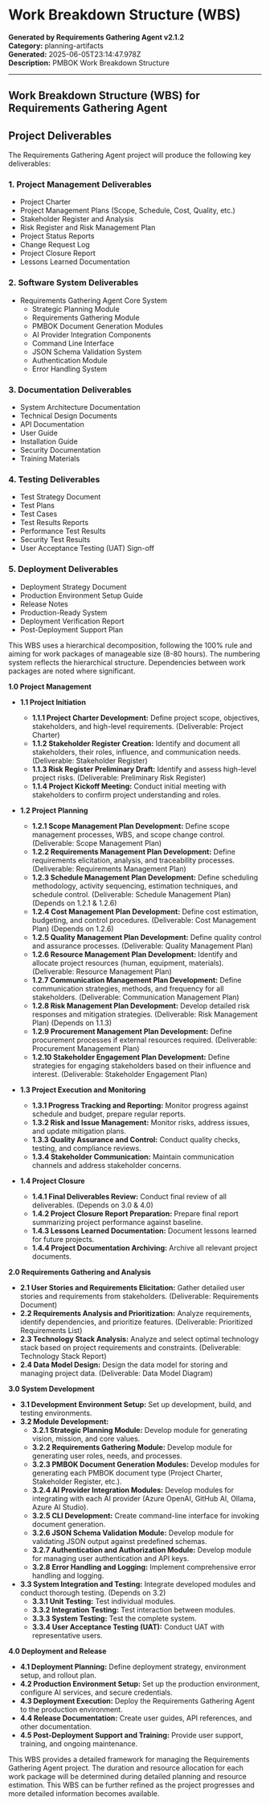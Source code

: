 # Work Breakdown Structure (WBS)

**Generated by Requirements Gathering Agent v2.1.2**  
**Category:** planning-artifacts  
**Generated:** 2025-06-05T23:14:47.978Z  
**Description:** PMBOK Work Breakdown Structure

---

## Work Breakdown Structure (WBS) for Requirements Gathering Agent

## Project Deliverables

The Requirements Gathering Agent project will produce the following key deliverables:

### 1. Project Management Deliverables
- Project Charter
- Project Management Plans (Scope, Schedule, Cost, Quality, etc.)
- Stakeholder Register and Analysis
- Risk Register and Risk Management Plan
- Project Status Reports
- Change Request Log
- Project Closure Report
- Lessons Learned Documentation

### 2. Software System Deliverables
- Requirements Gathering Agent Core System
  * Strategic Planning Module
  * Requirements Gathering Module
  * PMBOK Document Generation Modules
  * AI Provider Integration Components
  * Command Line Interface
  * JSON Schema Validation System
  * Authentication Module
  * Error Handling System

### 3. Documentation Deliverables
- System Architecture Documentation
- Technical Design Documents
- API Documentation
- User Guide
- Installation Guide
- Security Documentation
- Training Materials

### 4. Testing Deliverables
- Test Strategy Document
- Test Plans
- Test Cases
- Test Results Reports
- Performance Test Results
- Security Test Results
- User Acceptance Testing (UAT) Sign-off

### 5. Deployment Deliverables
- Deployment Strategy Document
- Production Environment Setup Guide
- Release Notes
- Production-Ready System
- Deployment Verification Report
- Post-Deployment Support Plan

This WBS uses a hierarchical decomposition, following the 100% rule and aiming for work packages of manageable size (8-80 hours). The numbering system reflects the hierarchical structure. Dependencies between work packages are noted where significant.

**1.0 Project Management**

* **1.1 Project Initiation**
    * **1.1.1 Project Charter Development:**  Define project scope, objectives, stakeholders, and high-level requirements.  (Deliverable: Project Charter)
    * **1.1.2 Stakeholder Register Creation:** Identify and document all stakeholders, their roles, influence, and communication needs. (Deliverable: Stakeholder Register)
    * **1.1.3 Risk Register Preliminary Draft:** Identify and assess high-level project risks. (Deliverable: Preliminary Risk Register)
    * **1.1.4 Project Kickoff Meeting:** Conduct initial meeting with stakeholders to confirm project understanding and roles.

* **1.2 Project Planning**
    * **1.2.1 Scope Management Plan Development:** Define scope management processes, WBS, and scope change control. (Deliverable: Scope Management Plan)
    * **1.2.2 Requirements Management Plan Development:** Define requirements elicitation, analysis, and traceability processes. (Deliverable: Requirements Management Plan)
    * **1.2.3 Schedule Management Plan Development:** Define scheduling methodology, activity sequencing, estimation techniques, and schedule control. (Deliverable: Schedule Management Plan)  (Depends on 1.2.1 & 1.2.6)
    * **1.2.4 Cost Management Plan Development:** Define cost estimation, budgeting, and control procedures. (Deliverable: Cost Management Plan) (Depends on 1.2.6)
    * **1.2.5 Quality Management Plan Development:** Define quality control and assurance processes. (Deliverable: Quality Management Plan)
    * **1.2.6 Resource Management Plan Development:** Identify and allocate project resources (human, equipment, materials). (Deliverable: Resource Management Plan)
    * **1.2.7 Communication Management Plan Development:** Define communication strategies, methods, and frequency for all stakeholders. (Deliverable: Communication Management Plan)
    * **1.2.8 Risk Management Plan Development:**  Develop detailed risk responses and mitigation strategies. (Deliverable: Risk Management Plan) (Depends on 1.1.3)
    * **1.2.9 Procurement Management Plan Development:** Define procurement processes if external resources required. (Deliverable: Procurement Management Plan)
    * **1.2.10 Stakeholder Engagement Plan Development:** Define strategies for engaging stakeholders based on their influence and interest. (Deliverable: Stakeholder Engagement Plan)

* **1.3 Project Execution and Monitoring**
    * **1.3.1 Progress Tracking and Reporting:** Monitor progress against schedule and budget, prepare regular reports.
    * **1.3.2 Risk and Issue Management:**  Monitor risks, address issues, and update mitigation plans.
    * **1.3.3 Quality Assurance and Control:**  Conduct quality checks, testing, and compliance reviews.
    * **1.3.4 Stakeholder Communication:** Maintain communication channels and address stakeholder concerns.

* **1.4 Project Closure**
    * **1.4.1 Final Deliverables Review:** Conduct final review of all deliverables. (Depends on 3.0 & 4.0)
    * **1.4.2 Project Closure Report Preparation:** Prepare final report summarizing project performance against baseline.
    * **1.4.3 Lessons Learned Documentation:** Document lessons learned for future projects.
    * **1.4.4 Project Documentation Archiving:** Archive all relevant project documents.

**2.0 Requirements Gathering and Analysis**

* **2.1 User Stories and Requirements Elicitation:** Gather detailed user stories and requirements from stakeholders. (Deliverable: Requirements Document)
* **2.2 Requirements Analysis and Prioritization:** Analyze requirements, identify dependencies, and prioritize features. (Deliverable: Prioritized Requirements List)
* **2.3 Technology Stack Analysis:** Analyze and select optimal technology stack based on project requirements and constraints. (Deliverable: Technology Stack Report)
* **2.4 Data Model Design:** Design the data model for storing and managing project data. (Deliverable: Data Model Diagram)

**3.0 System Development**

* **3.1 Development Environment Setup:** Set up development, build, and testing environments.
* **3.2 Module Development:**
    * **3.2.1 Strategic Planning Module:** Develop module for generating vision, mission, and core values.
    * **3.2.2 Requirements Gathering Module:** Develop module for generating user roles, needs, and processes.
    * **3.2.3 PMBOK Document Generation Modules:** Develop modules for generating each PMBOK document type (Project Charter, Stakeholder Register, etc.).
    * **3.2.4 AI Provider Integration Modules:** Develop modules for integrating with each AI provider (Azure OpenAI, GitHub AI, Ollama, Azure AI Studio).
    * **3.2.5 CLI Development:** Create command-line interface for invoking document generation.
    * **3.2.6 JSON Schema Validation Module:** Develop module for validating JSON output against predefined schemas.
    * **3.2.7 Authentication and Authorization Module:** Develop module for managing user authentication and API keys.
    * **3.2.8 Error Handling and Logging:** Implement comprehensive error handling and logging.
* **3.3 System Integration and Testing:** Integrate developed modules and conduct thorough testing.  (Depends on 3.2)
    * **3.3.1 Unit Testing:** Test individual modules.
    * **3.3.2 Integration Testing:** Test interaction between modules.
    * **3.3.3 System Testing:** Test the complete system.
    * **3.3.4 User Acceptance Testing (UAT):** Conduct UAT with representative users.

**4.0 Deployment and Release**

* **4.1 Deployment Planning:** Define deployment strategy, environment setup, and rollout plan.
* **4.2 Production Environment Setup:** Set up the production environment, configure AI services, and secure credentials.
* **4.3 Deployment Execution:** Deploy the Requirements Gathering Agent to the production environment.
* **4.4 Release Documentation:** Create user guides, API references, and other documentation.
* **4.5 Post-Deployment Support and Training:** Provide user support, training, and ongoing maintenance.


This WBS provides a detailed framework for managing the Requirements Gathering Agent project.  The duration and resource allocation for each work package will be determined during detailed planning and resource estimation.  This WBS can be further refined as the project progresses and more detailed information becomes available.
